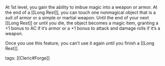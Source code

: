 At 1st level, you gain the ability to imbue magic into a weapon or armor. At the end of a [[Long Rest]], you can touch one nonmagical object that is a suit of armor or a simple or martial weapon. Until the end of your next [[Long Rest]] or until you die, the object becomes a magic item, granting a +1 bonus to AC if it’s armor or a +1 bonus to attack and damage rolls if it’s a weapon.

Once you use this feature, you can’t use it again until you finish a [[Long Rest]].

tags: [[Cleric#Forge]]